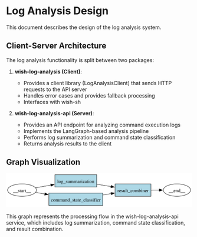 # Log Analysis Design

This document describes the design of the log analysis system.

## Client-Server Architecture

The log analysis functionality is split between two packages:

1. **wish-log-analysis (Client)**: 
   - Provides a client library (LogAnalysisClient) that sends HTTP requests to the API server
   - Handles error cases and provides fallback processing
   - Interfaces with wish-sh

2. **wish-log-analysis-api (Server)**:
   - Provides an API endpoint for analyzing command execution logs
   - Implements the LangGraph-based analysis pipeline
   - Performs log summarization and command state classification
   - Returns analysis results to the client

## Graph Visualization

![Log Analysis Graph](graph.svg)

This graph represents the processing flow in the wish-log-analysis-api service, which includes log summarization, command state classification, and result combination.
